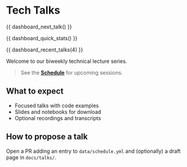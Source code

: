 # Tech Talks

{{ dashboard_next_talk() }}

{{ dashboard_quick_stats() }}

{{ dashboard_recent_talks(4) }}

Welcome to our biweekly technical lecture series.

> See the **[Schedule](schedule.md)** for upcoming sessions.

## What to expect
- Focused talks with code examples
- Slides and notebooks for download
- Optional recordings and transcripts

## How to propose a talk
Open a PR adding an entry to `data/schedule.yml` and (optionally) a draft page in `docs/talks/`.
